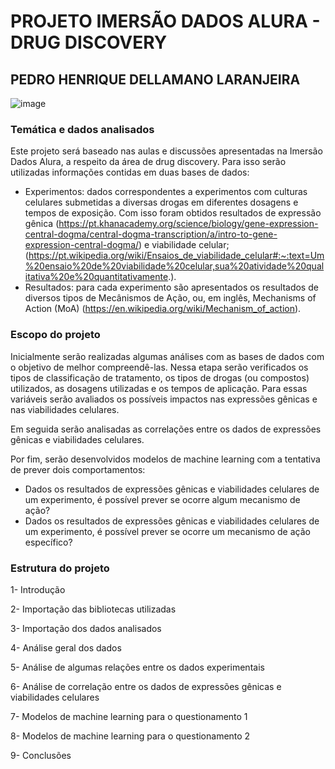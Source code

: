 # PROJETO IMERSÃO DADOS ALURA - DRUG DISCOVERY
## PEDRO HENRIQUE DELLAMANO LARANJEIRA

![image](https://user-images.githubusercontent.com/83909784/117573445-3383b600-b0ae-11eb-9fcc-6311fba84c21.png)


### Temática e dados analisados

Este projeto será baseado nas aulas e discussões apresentadas na Imersão Dados Alura, a respeito da área de drug discovery.
Para isso serão utilizadas informações contidas em duas bases de dados:
 - Experimentos: dados correspondentes a experimentos com culturas celulares submetidas a diversas drogas em diferentes dosagens e tempos de exposição. Com isso foram obtidos resultados de expressão gênica (https://pt.khanacademy.org/science/biology/gene-expression-central-dogma/central-dogma-transcription/a/intro-to-gene-expression-central-dogma/) e viabilidade celular; (https://pt.wikipedia.org/wiki/Ensaios_de_viabilidade_celular#:~:text=Um%20ensaio%20de%20viabilidade%20celular,sua%20atividade%20qualitativa%20e%20quantitativamente.).
 - Resultados: para cada experimento são apresentados os resultados de diversos tipos de Mecânismos de Ação, ou, em inglês, Mechanisms of Action (MoA) (https://en.wikipedia.org/wiki/Mechanism_of_action).

### Escopo do projeto

Inicialmente serão realizadas algumas análises com as bases de dados com o objetivo de melhor compreendê-las. Nessa etapa serão verificados os tipos de classificação de tratamento, os tipos de drogas (ou compostos) utilizados, as dosagens utilizadas e os tempos de aplicação. Para essas variáveis serão avaliados os possíveis impactos nas expressões gênicas e nas viabilidades celulares.

Em seguida serão analisadas as correlações entre os dados de expressões gênicas e viabilidades celulares.

Por fim, serão desenvolvidos modelos de machine learning com a tentativa de prever dois comportamentos:
 - Dados os resultados de expressões gênicas e viabilidades celulares de um experimento, é possível prever se ocorre algum mecanismo de ação?
 - Dados os resultados de expressões gênicas e viabilidades celulares de um experimento, é possível prever se ocorre um mecanismo de ação específico?

### Estrutura do projeto

1- Introdução

2- Importação das bibliotecas utilizadas

3- Importação dos dados analisados

4- Análise geral dos dados

5- Análise de algumas relações entre os dados experimentais

6- Análise de correlação entre os dados de expressões gênicas e viabilidades celulares

7- Modelos de machine learning para o questionamento 1

8- Modelos de machine learning para o questionamento 2

9- Conclusões
